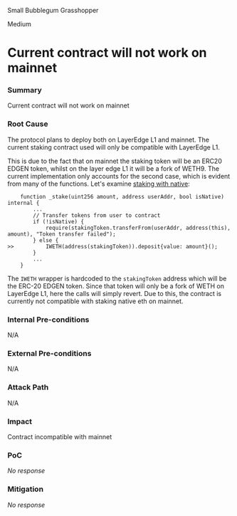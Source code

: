 Small Bubblegum Grasshopper

Medium

# Current contract will not work on mainnet

### Summary

Current contract will not work on mainnet

### Root Cause

The protocol plans to deploy both on LayerEdge L1 and mainnet. The current staking contract used will only be compatible with LayerEdge L1.

This is due to the fact that on mainnet the staking token will be an ERC20 EDGEN token, whilst on the layer edge L1 it will be a fork of WETH9. The current implementation only accounts for the second case, which is evident from many of the functions. Let's examine [staking with native](https://github.com/sherlock-audit/2025-05-layeredge/blob/708c5b5345ed50cd0bde7b0a8a548c8936639683/edgen-staking/src/stake/LayerEdgeStaking.sol#L683-L687):

```solidity
    function _stake(uint256 amount, address userAddr, bool isNative) internal {
        ...
        // Transfer tokens from user to contract
        if (!isNative) {
            require(stakingToken.transferFrom(userAddr, address(this), amount), "Token transfer failed");
        } else {
>>          IWETH(address(stakingToken)).deposit{value: amount}();
        }
        ...
    }
```

The `IWETH` wrapper is hardcoded to the `stakingToken` address which will be the ERC-20 EDGEN token. Since that token will only be a fork of WETH on LayerEdge L1, here the calls will simply revert. Due to this, the contract is currently not compatible with staking native eth on mainnet.

### Internal Pre-conditions

N/A

### External Pre-conditions

N/A

### Attack Path

N/A

### Impact

Contract incompatible with mainnet

### PoC

_No response_

### Mitigation

_No response_